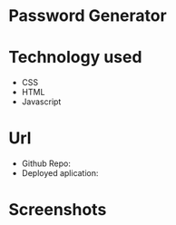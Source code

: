 # Password Generator

# Technology used 
  * CSS 
  * HTML 
  * Javascript
  
 # Url 
  * Github Repo: 
  * Deployed aplication: 
  
 # Screenshots 
